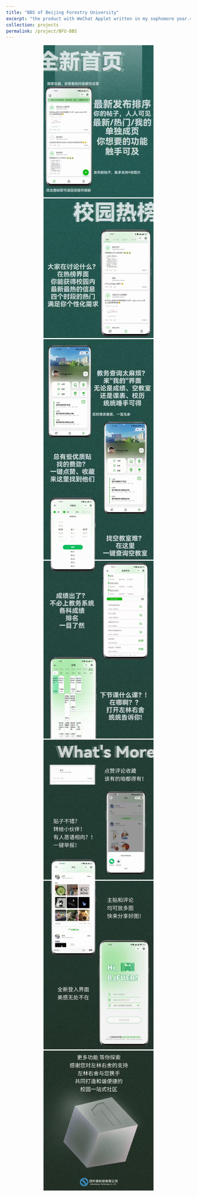 ```yaml
---
title: "BBS of Beijing Forestry University"
excerpt: "the product with WeChat Applet written in my sophomore year.<br/><img src='/images/bfu-bbs/logo.png' height='200px' >"
collection: projects
permalink: /project/BFU-BBS
---
```


<div align="center">
    <img src="/images/bfu-bbs/ad-1.jpg" width="300"><br>
    <img src="/images/bfu-bbs/ad-2.jpg" width="300"><br>
    <img src="/images/bfu-bbs/ad-3.jpg" width="300"><br>
    <img src="/images/bfu-bbs/ad-4.jpg" width="300"><br>
    <img src="/images/bfu-bbs/ad-5.jpg" width="300"><br>
    <img src="/images/bfu-bbs/ad-6.jpg" width="300"><br>
    <img src="/images/bfu-bbs/ad-7.jpg" width="300"><br>
</div>